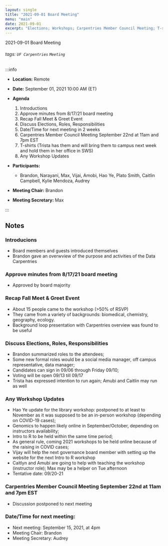```yaml
---
layout: single
title: "2021-09-01 Board Meeting"
menu: "main"
date: 2021-09-01
excerpt: "Elections; Workshops; Carpentries Member Council Meeting; T-shirts"
---
```


2021-09-01 Board Meeting

###### tags: `UF Carpentries` `Meeting`

:::info
- **Location:** Remote
- **Date:** September 01, 2021 10:00 AM (ET)
- **Agenda**
    
    1. Introductions
    2. Approve minutes from 8/17/21 board meeting
    3. Recap Fall Meet & Greet Event
    4. Discuss Elections, Roles, Responsibilities
    5. Date/Time for next meeting in 2 weeks
    6. Carpentries Member Council Meeting September 22nd at 11am and 7pm EST
    7. T-shirts (Trista has them and will bring them to campus next week and hold them in her office in SWS)
    8. Any Workshop Updates
    

- **Participants:**
    - Brandon, Narayani, Max, Vijai, Amobi, Hao Ye, Plato Smith, Caitlin Campbell, Kylie Mendoza, Audrey
- **Meeting Chair:** Brandon
- **Meeting Secretary:** Max

:::
## Notes 
<!-- Other important details discussed during the meeting can be entered here. -->
### Introducions
- Board members and guests introduced themselves
- Brandon gave an overwview of the purpose and activities of the Data Carpentries

### Approve minutes from 8/17/21 board meeting
- Approved by board majority

### Recap Fall Meet & Greet Event

- About 15 people came to the workshop (>50% of RSVP)
- They came from a variety of backgrounds: biomedical, chemistry, geography, ecology.
- Background loop presentation with Carpentries overview was found to be useful


### Discuss Elections, Roles, Responsibilities
- Brandon summarized roles to the attendees;
- Some new formal roles would be a social media manager, off campus representative, data manager;
- Candidates can sign in 09/06 through Friday 09/10;
- Voting will be open 09/13 till 09/17
- Trista has expressed intention to run again; Amubi and Caitlin may run as well


### Any Workshop Updates
- Hao Ye update for the library workshop: postponed to at least to November as it was supposed to be an in-person workshop (depending on COVID-19 cases);
- Genomics to happen likely online in September/October, depending on instructors availability;
- Intro to R to be held within the same time period;
- As general rule, coming 2021 workshops to be held online because of the raising in COVID cases;
- Vijay will help the next governance board member with setting up the website for the next Intro to R workshop
- Caitlyn and Amubi are going to help with teaching the workshop (instructor role); Max may be a helper on Tue afternoon
- Tentative date: 09/20-21

### Carpentries Member Council Meeting September 22nd at 11am and 7pm EST
- Discussion postponed to next meeting

### Date/Time for next meeting:
- Next meeting: September 15, 2021, at 4pm
- Meeting Chair: Brandon
- Meeting Secretary: Audrey 


